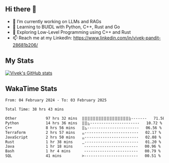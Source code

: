 ## Hi there 👋

- 🔭 I’m currently working on LLMs and RAGs
- 🌱 Learning to BUIDL with Python, C++, Rust and Go 
- 🤔 Exploring Low-Level Programming using C++ and Rust 
- 📫 Reach me at my LinkedIn: https://www.linkedin.com/in/vivek-pandit-28681b206/

## My Stats
[![Vivek's GitHub stats](https://github-readme-stats.vercel.app/api?username=ipanditi&show_icons=true&theme=dark)](https://ipanditi.github.io/)

## WakaTime Stats
<!--START_SECTION:waka-->

```txt
From: 04 February 2024 - To: 03 February 2025

Total Time: 38 hrs 43 mins

Other             97 hrs 32 mins  ⣿⣿⣿⣿⣿⣿⣿⣿⣿⣿⣿⣿⣿⣿⣿⣿⣿⣷-------   71.58 %
Python            14 hrs 36 mins  ⣿⣿⣦----------------------   10.72 %
C++               8 hrs 56 mins   ⣿⣦-----------------------   06.56 %
Terraform         2 hrs 57 mins   ⣤------------------------   02.17 %
JavaScript        2 hrs 50 mins   ⣤------------------------   02.08 %
Rust              1 hr 38 mins    ⣀------------------------   01.20 %
Java              1 hr 18 mins     ------------------------   00.96 %
Bash              1 hr 4 mins      ------------------------   00.79 %
SQL               41 mins         >------------------------   00.51 %
```

<!--END_SECTION:waka-->


